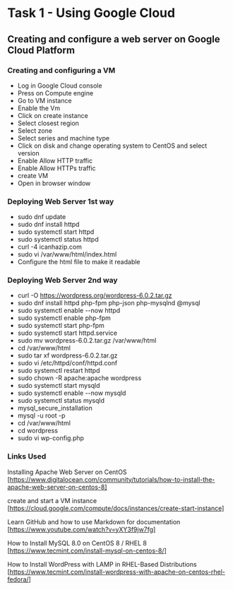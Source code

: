 # Task 1 - Using Google Cloud
## Creating and configure a web server on Google Cloud Platform 

### Creating and configuring a VM
- Log in Google Cloud console 
- Press on Compute engine 
- Go to VM instance 
- Enable the Vm 
- Click on create instance 
- Select closest region 
- Select zone
- Select series and machine type
- Click on disk and change operating system to CentOS and select version 
- Enable Allow HTTP traffic 
- Enable Allow HTTPs traffic 
- create VM 
- Open in browser window

### Deploying Web Server 1st way
- sudo dnf update
- sudo dnf install httpd
- sudo systemctl start httpd
- sudo systemctl status httpd
- curl -4 icanhazip.com 
- sudo vi /var/www/html/index.html
- Configure the html file to make it readable 

### Deploying Web Server 2nd way
- curl -O https://wordpress.org/wordpress-6.0.2.tar.gz
- sudo dnf install httpd php-fpm php-json php-mysqlnd @mysql
- sudo systemctl enable --now httpd
- sudo systemctl enable php-fpm
- sudo systemctl start php-fpm
- sudo systemctl start httpd.service 
- sudo mv wordpress-6.0.2.tar.gz /var/www/html
- cd /var/www/html
- sudo tar xf wordpress-6.0.2.tar.gz
- sudo vi /etc/httpd/conf/httpd.conf
- sudo systemctl restart httpd
- sudo chown -R apache:apache wordpress
- sudo systemctl start mysqld
- sudo systemctl enable --now mysqld
- sudo systemctl status mysqld
- mysql_secure_installation
- mysql -u root -p
- cd /var/www/html
- cd wordpress
- sudo vi wp-config.php



### Links Used 
Installing Apache Web Server on CentOS
[https://www.digitalocean.com/community/tutorials/how-to-install-the-apache-web-server-on-centos-8]

create and start a VM instance
[https://cloud.google.com/compute/docs/instances/create-start-instance] 

Learn GitHub and how to use Markdown for documentation
[https://www.youtube.com/watch?v=yXY3f9jw7fg]

How to Install MySQL 8.0 on CentOS 8 / RHEL 8 
[https://www.tecmint.com/install-mysql-on-centos-8/]

How to Install WordPress with LAMP in RHEL-Based Distributions [https://www.tecmint.com/install-wordpress-with-apache-on-centos-rhel-fedora/]





